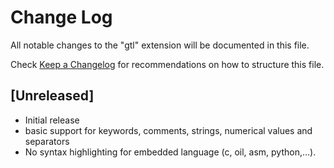 # Change Log

All notable changes to the "gtl" extension will be documented in this file.

Check [Keep a Changelog](http://keepachangelog.com/) for recommendations on how to structure this file.

## [Unreleased]

- Initial release
 - basic support for keywords, comments, strings, numerical values and separators
 - No syntax highlighting for embedded language (c, oil, asm, python,…).